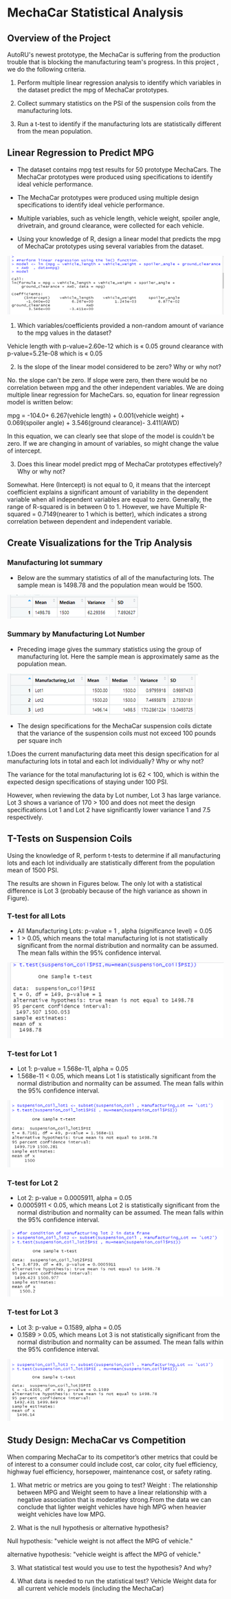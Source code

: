 # MechaCar Statistical Analysis

## Overview of the Project
AutoRU's newest prototype, the MechaCar is suffering from the production trouble that is blocking the manufacturing team's progress. In this project , we do the following criteria.

1) Perform multiple linear regression analysis to identify which variables in the dataset predict the mpg of MechaCar prototypes.

2) Collect summary statistics on the PSI of the suspension coils from the manufacturing lots.

3) Run a t-test to identify if the manufacturing lots are statistically different from the mean population.

## Linear Regression to Predict MPG

- The dataset contains mpg test results for 50 prototype MechaCars. The MechaCar prototypes were produced using specifications to identify ideal vehicle performance.

-  The MechaCar prototypes were produced using multiple design specifications to identify ideal vehicle performance.

- Multiple variables, such as vehicle length, vehicle weight, spoiler angle, drivetrain, and ground clearance, were collected for each vehicle.

- Using your knowledge of R, design a linear model that predicts the mpg of MechaCar prototypes using several variables from the dataset.

![Linear regression](https://github.com/miralchangela/MechaCar_Statistical_Analysis/blob/main/images/linear%20regeression%20result.png)

1. Which variables/coefficients provided a non-random amount of variance to the mpg values in the dataset?

Vehicle length with p-value=2.60e-12 which is « 0.05
ground clearance with p-value=5.21e-08 which is « 0.05

2. Is the slope of the linear model considered to be zero? Why or why not?

No. the slope can't be zero. If slope were zero, then there would be no correlation between mpg and the other independent variables. We are doing multiple linear regression for MacheCars. so, equation for linear regression model is written below:

mpg = -104.0+ 6.267(vehicle length) + 0.001(vehicle weight) + 0.069(spoiler angle) + 3.546(ground clearance)- 3.411(AWD)

In this equation, we can clearly see that slope of the model is couldn't be zero. If we are changing in amount of variables, so might change the value of intercept.

3. Does this linear model predict mpg of MechaCar prototypes effectively? Why or why not?
    
Somewhat. Here (Intercept) is not equal to 0, it means that the intercept coefficient explains a significant amount of variability in the dependent variable when all independent variables are equal to zero.  Generally, the range of R-squared is in between 0 to 1. However, we have Multiple R-squared = 0.7149(nearer to 1 which is better), which indicates a strong correlation between dependent and independent variable. 

## Create Visualizations for the Trip Analysis

### Manufacturing lot summary

- Below are the summary statistics of all of the manufacturing lots. The sample mean is 1498.78 and the population mean would be 1500.

![manufacturing lot summary](https://github.com/miralchangela/MechaCar_Statistical_Analysis/blob/main/images/manufacturing%20lot%20summary.png)

### Summary by Manufacturing Lot Number
- Preceding image gives the summary statistics using the group of manufacturing lot. Here the sample mean is approximately same as the population mean.

![group of manufacturing lot summary](https://github.com/miralchangela/MechaCar_Statistical_Analysis/blob/main/images/number%20lot%20summary.png)

- The design specifications for the MechaCar suspension coils dictate that the variance of the suspension coils must not exceed 100 pounds per square inch

1.Does the current manufacturing data meet this design specification for al manufacturing lots in total and each lot individually? Why or why not?

The variance for the total manufacturing lot is 62 < 100, which is within the expected design specifications of staying under 100 PSI. 

However, when reviewing the data by Lot number, Lot 3 has large variance. Lot 3 shows a variance of 170 > 100 and does not meet the design specifications Lot 1 and Lot 2 have significantly lower variance 1 and 7.5 respectively.

## T-Tests on Suspension Coils

Using the knowledge of R, perform t-tests to determine if all manufacturing lots and each lot individually are statistically different from the population mean of 1500 PSI.

The results are shown in Figures below. The only lot with a statistical difference is Lot 3 (probably because of the high variance as shown in Figure).

### T-test for all Lots

- All Manufacturing Lots: p-value = 1 , alpha (significance level) = 0.05
- 1 > 0.05, which means the total manufacturing lot is not statistically significant from the normal distribution and normality can be assumed. The mean falls within the 95% confidence interval.

![all lots](https://github.com/miralchangela/MechaCar_Statistical_Analysis/blob/main/images/t%20test%20reuslt.png)

### T-test for Lot 1

- Lot 1: p-value = 1.568e-11, alpha = 0.05
- 1.568e-11 < 0.05, which means Lot 1 is statistically significant from the normal distribution and normality can be assumed. The mean falls within the 95% confidence interval.

![Lot1](https://github.com/miralchangela/MechaCar_Statistical_Analysis/blob/main/images/lot1%20summary%20result.png)

### T-test for Lot 2

- Lot 2: p-value = 0.0005911, alpha = 0.05
- 0.0005911 < 0.05, which means Lot 2 is statistically significant from the normal distribution and normality can be assumed. The mean falls within the 95% confidence interval.

![Lot2](https://github.com/miralchangela/MechaCar_Statistical_Analysis/blob/main/images/lot2%20summary%20result.png)

### T-test for Lot 3

- Lot 3: p-value = 0.1589, alpha = 0.05
- 0.1589 > 0.05, which means Lot 3 is not statistically significant from the normal distribution and normality can be assumed. The mean falls within the 95% confidence interval.

![Lot3](https://github.com/miralchangela/MechaCar_Statistical_Analysis/blob/main/images/lot3%20summary%20result.png)

## Study Design: MechaCar vs Competition

When comparing MechaCar to its competitor’s other metrics that could be of interest to a consumer could include cost, car color, city fuel efficiency, highway fuel efficiency, horsepower, maintenance cost, or safety rating.

1. What metric or metrics are you going to test?
Weight : The relationship between MPG and Weight seem to have a linear relationship with a negative association that is moderatley strong.From the data we can conclude that lighter weight vehicles have high MPG when heavier weight vehicles have low MPG.

2. What is the null hypothesis or alternative hypothesis?

Null hypothesis: "vehicle weight is not affect the MPG of vehicle."

alternative hypothesis: "vehicle weight is affect the MPG of vehicle."

3. What statistical test would you use to test the hypothesis? And why?


4. What data is needed to run the statistical test?
Vehicle Weight data for all current vehicle models (including the MechaCar)
